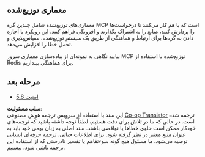 <!--
CO_OP_TRANSLATOR_METADATA:
{
  "original_hash": "cd973a4e381337c6a3ac2443e7548e63",
  "translation_date": "2025-07-14T02:27:25+00:00",
  "source_file": "05-AdvancedTopics/mcp-scaling/README.md",
  "language_code": "fa"
}
-->
## معماری توزیع‌شده

معماری‌های توزیع‌شده شامل چندین گره MCP است که با هم کار می‌کنند تا درخواست‌ها را پردازش کنند، منابع را به اشتراک بگذارند و افزونگی فراهم کنند. این رویکرد با اجازه دادن به گره‌ها برای ارتباط و هماهنگی از طریق یک سیستم توزیع‌شده، مقیاس‌پذیری و تحمل خطا را افزایش می‌دهد.

بیایید نگاهی به نمونه‌ای از پیاده‌سازی معماری سرور MCP توزیع‌شده با استفاده از Redis برای هماهنگی بیندازیم.

## مرحله بعد

- [5.8 امنیت](../mcp-security/README.md)

**سلب مسئولیت**:  
این سند با استفاده از سرویس ترجمه هوش مصنوعی [Co-op Translator](https://github.com/Azure/co-op-translator) ترجمه شده است. در حالی که ما در تلاش برای دقت هستیم، لطفاً توجه داشته باشید که ترجمه‌های خودکار ممکن است حاوی خطاها یا نواقصی باشند. سند اصلی به زبان بومی خود باید به عنوان منبع معتبر در نظر گرفته شود. برای اطلاعات حیاتی، ترجمه حرفه‌ای انسانی توصیه می‌شود. ما مسئول هیچ گونه سوءتفاهم یا تفسیر نادرستی که از استفاده این ترجمه ناشی شود، نیستیم.